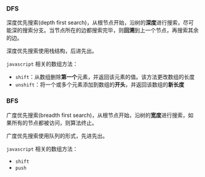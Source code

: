 ### DFS

深度优先搜索(depth first search)，从根节点开始，沿树的**深度**进行搜索，尽可能深的搜索分支。当节点所在的边都搜索完毕，则**回溯**到上一个节点，再搜索其余的边。

深度优先搜索使用栈结构，后进先出。

`javascript` 相关的数组方法：

- `shift`：从数组删除**第一个**元素，并返回该元素的值。该方法更改数组的长度
- `unshift`：将一个或多个元素添加到数组的**开头**，并返回该数组的**新长度**

### BFS

广度优先搜索(breadth first search)，从根节点开始，沿树的**宽度**进行搜索，如果所有的节点都被访问，则算法终止。

广度优先搜索使用队列的形式，先进先出。

`javascript` 相关的数组方法：

- `shift`
- `push`
